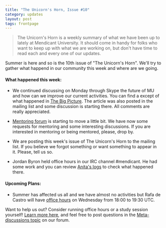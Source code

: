 ```yaml
---
title: "The Unicorn's Horn, Issue #10"
category: updates
layout: post
tags: frontpage
---
```


> The Unicorn's Horn is a weekly summary of what we have been up to lately at Mendicant University. It should come in handy for folks who want to keep up with what we are working on, but don't have time to read each and every one of our updates.

Summer is here and so is the 10th issue of "The Unicorn's Horn". We'll try to gather what happend in our community this week and where are we going.

#### What happened this week:

* We continued discussing on Monday through Skype the future of MU and how can we improve our current activities. You can find a except of what happened in [The Big Picture](http://mendicantuniversity.org/updates/2012/07/11/the-big-picture.html). The article was also posted in the mailing list and some discussion is starting there. All comments are really appreciated.

* [Mentoring forum](http://forum.mendicantuniversity.org/categories/requests-for-mentoring-code-reviews) is starting to move a little bit. We have now some requests for mentoring and some interesting discussions. If you are interested in mentoring or being mentored, please, drop by.

* We are posting this week's issue of The Unicorn's Horn to the mailing list. If you believe we forgot something or want something to appear in it. Please, tell us so.

* Jordan Byron held office hours in our IRC channel #mendicant. He had some work and you can review [Anita's logs](http://anita.mendicantuniversity.org/mendicant/20120711..20120712) to check what happened there.

#### Upcoming Plans:

* Summer has affected us all and we have almost no activities but Rafa de Castro will have [office hours](http://mendicantuniversity.org/activities/2012/07/18/office-hours-with-rafa-de-castro.html) on Wednesday from 18:00 to 19:30 UTC.

Want to help us out? Consider running office hours or a study session yourself! [Learn more here](https://github.com/mendicant/mendicantuniversity.org/wiki/How-to-post-an-activity-to-mendicantuniversity.org), and feel free to post questions in the [Meta-discussions topic](http://forum.mendicantuniversity.org/categories/meta-discussions) on our forum.
